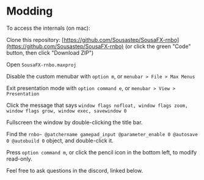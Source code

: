 # Modding

To access the internals (on mac):

Clone this repository: [https://github.com/Sousastep/SousaFX-rnbo](https://github.com/Sousastep/SousaFX-rnbo) (or click the green "Code" button, then click "Download ZIP")

Open `SousaFX-rnbo.maxproj`

Disable the custom menubar with `option m`, or `menubar > File > Max Menus`

Exit presentation mode with `option command e`, or `menubar > View > Presentation`

Click the message that says `window flags nofloat, window flags zoom, window flags grow, window exec, savewindow 0`

Fullscreen the window by double-clicking the title bar.

Find the `rnbo~ @patchername gamepad_input @parameter_enable 0 @autosave 0 @autobuild 0` object, and double-click it.

Press `option command m`, or click the pencil icon in the bottom left, to modify read-only.

Feel free to ask questions in the discord, linked below.
